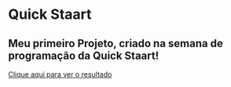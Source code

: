 # Quick Staart

## Meu primeiro Projeto, criado na semana de programação da Quick Staart!

[Clique aqui para ver o resultado](https://unf9pr.csb.app/) 


